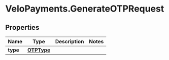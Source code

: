 # VeloPayments.GenerateOTPRequest

## Properties

Name | Type | Description | Notes
------------ | ------------- | ------------- | -------------
**type** | [**OTPType**](OTPType.md) |  | 


